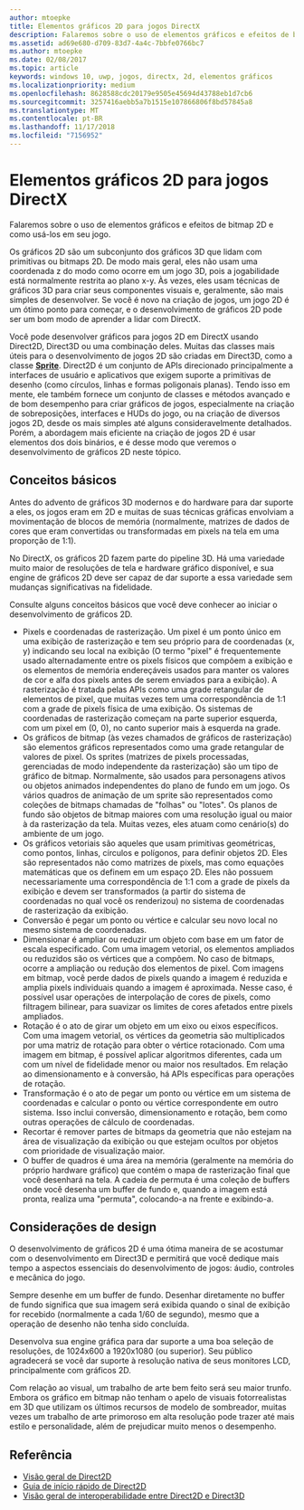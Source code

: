 ```yaml
---
author: mtoepke
title: Elementos gráficos 2D para jogos DirectX
description: Falaremos sobre o uso de elementos gráficos e efeitos de bitmap 2D e como usá-los em seu jogo.
ms.assetid: ad69e680-d709-83d7-4a4c-7bbfe0766bc7
ms.author: mtoepke
ms.date: 02/08/2017
ms.topic: article
keywords: windows 10, uwp, jogos, directx, 2d, elementos gráficos
ms.localizationpriority: medium
ms.openlocfilehash: 8628588cdc20179e9505e45694d43788eb1d7cb6
ms.sourcegitcommit: 3257416aebb5a7b1515e107866806f8bd57845a8
ms.translationtype: MT
ms.contentlocale: pt-BR
ms.lasthandoff: 11/17/2018
ms.locfileid: "7156952"
---
```

# <a name="2d-graphics-for-directx-games"></a>Elementos gráficos 2D para jogos DirectX



Falaremos sobre o uso de elementos gráficos e efeitos de bitmap 2D e como usá-los em seu jogo.

Os gráficos 2D são um subconjunto dos gráficos 3D que lidam com primitivas ou bitmaps 2D. De modo mais geral, eles não usam uma coordenada z do modo como ocorre em um jogo 3D, pois a jogabilidade está normalmente restrita ao plano x-y. Às vezes, eles usam técnicas de gráficos 3D para criar seus componentes visuais e, geralmente, são mais simples de desenvolver. Se você é novo na criação de jogos, um jogo 2D é um ótimo ponto para começar, e o desenvolvimento de gráficos 2D pode ser um bom modo de aprender a lidar com DirectX.

Você pode desenvolver gráficos para jogos 2D em DirectX usando Direct2D, Direct3D ou uma combinação deles. Muitas das classes mais úteis para o desenvolvimento de jogos 2D são criadas em Direct3D, como a classe [**Sprite**](https://msdn.microsoft.com/library/windows/desktop/bb205601). Direct2D é um conjunto de APIs direcionado principalmente a interfaces de usuário e aplicativos que exigem suporte a primitivas de desenho (como círculos, linhas e formas poligonais planas). Tendo isso em mente, ele também fornece um conjunto de classes e métodos avançado e de bom desempenho para criar gráficos de jogos, especialmente na criação de sobreposições, interfaces e HUDs do jogo, ou na criação de diversos jogos 2D, desde os mais simples até alguns consideravelmente detalhados. Porém, a abordagem mais eficiente na criação de jogos 2D é usar elementos dos dois binários, e é desse modo que veremos o desenvolvimento de gráficos 2D neste tópico.

## <a name="concepts-at-a-glance"></a>Conceitos básicos


Antes do advento de gráficos 3D modernos e do hardware para dar suporte a eles, os jogos eram em 2D e muitas de suas técnicas gráficas envolviam a movimentação de blocos de memória (normalmente, matrizes de dados de cores que eram convertidas ou transformadas em pixels na tela em uma proporção de 1:1).

No DirectX, os gráficos 2D fazem parte do pipeline 3D. Há uma variedade muito maior de resoluções de tela e hardware gráfico disponível, e sua engine de gráficos 2D deve ser capaz de dar suporte a essa variedade sem mudanças significativas na fidelidade.

Consulte alguns conceitos básicos que você deve conhecer ao iniciar o desenvolvimento de gráficos 2D.

-   Pixels e coordenadas de rasterização. Um pixel é um ponto único em uma exibição de rasterização e tem seu próprio para de coordenadas (x, y) indicando seu local na exibição (O termo "pixel" é frequentemente usado alternadamente entre os pixels físicos que compõem a exibição e os elementos de memória endereçáveis usados para manter os valores de cor e alfa dos pixels antes de serem enviados para a exibição). A rasterização é tratada pelas APIs como uma grade retangular de elementos de pixel, que muitas vezes tem uma correspondência de 1:1 com a grade de pixels física de uma exibição. Os sistemas de coordenadas de rasterização começam na parte superior esquerda, com um pixel em (0, 0), no canto superior mais à esquerda na grade.
-   Os gráficos de bitmap (às vezes chamados de gráficos de rasterização) são elementos gráficos representados como uma grade retangular de valores de pixel. Os sprites (matrizes de pixels processadas, gerenciadas de modo independente da rasterização) são um tipo de gráfico de bitmap. Normalmente, são usados para personagens ativos ou objetos animados independentes do plano de fundo em um jogo. Os vários quadros de animação de um sprite são representados como coleções de bitmaps chamadas de "folhas" ou "lotes". Os planos de fundo são objetos de bitmap maiores com uma resolução igual ou maior à da rasterização da tela. Muitas vezes, eles atuam como cenário(s) do ambiente de um jogo.
-   Os gráficos vetoriais são aqueles que usam primitivas geométricas, como pontos, linhas, círculos e polígonos, para definir objetos 2D. Eles são representados não como matrizes de pixels, mas como equações matemáticas que os definem em um espaço 2D. Eles não possuem necessariamente uma correspondência de 1:1 com a grade de pixels da exibição e devem ser transformados (a partir do sistema de coordenadas no qual você os renderizou) no sistema de coordenadas de rasterização da exibição.
-   Conversão é pegar um ponto ou vértice e calcular seu novo local no mesmo sistema de coordenadas.
-   Dimensionar é ampliar ou reduzir um objeto com base em um fator de escala especificado. Com uma imagem vetorial, os elementos ampliados ou reduzidos são os vértices que a compõem. No caso de bitmaps, ocorre a ampliação ou redução dos elementos de pixel. Com imagens em bitmap, você perde dados de pixels quando a imagem é reduzida e amplia pixels individuais quando a imagem é aproximada. Nesse caso, é possível usar operações de interpolação de cores de pixels, como filtragem bilinear, para suavizar os limites de cores afetados entre pixels ampliados.
-   Rotação é o ato de girar um objeto em um eixo ou eixos específicos. Com uma imagem vetorial, os vértices da geometria são multiplicados por uma matriz de rotação para obter o vértice rotacionado. Com uma imagem em bitmap, é possível aplicar algoritmos diferentes, cada um com um nível de fidelidade menor ou maior nos resultados. Em relação ao dimensionamento e à conversão, há APIs específicas para operações de rotação.
-   Transformação é o ato de pegar um ponto ou vértice em um sistema de coordenadas e calcular o ponto ou vértice correspondente em outro sistema. Isso inclui conversão, dimensionamento e rotação, bem como outras operações de cálculo de coordenadas.
-   Recortar é remover partes de bitmaps da geometria que não estejam na área de visualização da exibição ou que estejam ocultos por objetos com prioridade de visualização maior.
-   O buffer de quadros é uma área na memória (geralmente na memória do próprio hardware gráfico) que contém o mapa de rasterização final que você desenhará na tela. A cadeia de permuta é uma coleção de buffers onde você desenha um buffer de fundo e, quando a imagem está pronta, realiza uma "permuta", colocando-a na frente e exibindo-a.

## <a name="design-considerations"></a>Considerações de design


O desenvolvimento de gráficos 2D é uma ótima maneira de se acostumar com o desenvolvimento em Direct3D e permitirá que você dedique mais tempo a aspectos essenciais do desenvolvimento de jogos: áudio, controles e mecânica do jogo.

Sempre desenhe em um buffer de fundo. Desenhar diretamente no buffer de fundo significa que sua imagem será exibida quando o sinal de exibição for recebido (normalmente a cada 1/60 de segundo), mesmo que a operação de desenho não tenha sido concluída.

Desenvolva sua engine gráfica para dar suporte a uma boa seleção de resoluções, de 1024x600 a 1920x1080 (ou superior). Seu público agradecerá se você dar suporte à resolução nativa de seus monitores LCD, principalmente com gráficos 2D.

Com relação ao visual, um trabalho de arte bem feito será seu maior trunfo. Embora os gráfico em bitmap não tenham o apelo de visuais fotorrealistas em 3D que utilizam os últimos recursos de modelo de sombreador, muitas vezes um trabalho de arte primoroso em alta resolução pode trazer até mais estilo e personalidade, além de prejudicar muito menos o desempenho.

## <a name="reference"></a>Referência


-   [Visão geral de Direct2D](https://msdn.microsoft.com/library/windows/desktop/dd370987)
-   [Guia de início rápido de Direct2D](https://msdn.microsoft.com/library/windows/desktop/dd535473)
-   [Visão geral de interoperabilidade entre Direct2D e Direct3D](https://msdn.microsoft.com/library/windows/desktop/dd370966)
